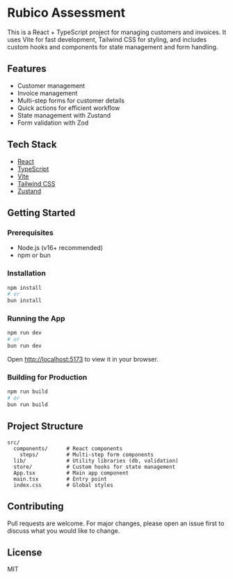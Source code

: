# Rubico Assessment

This is a React + TypeScript project for managing customers and invoices. It uses Vite for fast development, Tailwind CSS for styling, and includes custom hooks and components for state management and form handling.

## Features
- Customer management 
- Invoice management 
- Multi-step forms for customer details
- Quick actions for efficient workflow
- State management with Zustand
- Form validation with Zod

## Tech Stack
- [React](https://react.dev/)
- [TypeScript](https://www.typescriptlang.org/)
- [Vite](https://vitejs.dev/)
- [Tailwind CSS](https://tailwindcss.com/)
- [Zustand](https://zustand-demo.pmnd.rs/)

## Getting Started

### Prerequisites
- Node.js (v16+ recommended)
- npm or bun

### Installation

```bash
npm install
# or
bun install
```

### Running the App

```bash
npm run dev
# or
bun run dev
```

Open [http://localhost:5173](http://localhost:5173) to view it in your browser.

### Building for Production

```bash
npm run build
# or
bun run build
```

## Project Structure
```
src/
  components/      # React components
    steps/         # Multi-step form components
  lib/             # Utility libraries (db, validation)
  store/           # Custom hooks for state management
  App.tsx          # Main app component
  main.tsx         # Entry point
  index.css        # Global styles
```

## Contributing
Pull requests are welcome. For major changes, please open an issue first to discuss what you would like to change.

## License
MIT
